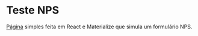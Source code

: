 # Teste NPS

[Página](https://felipesoares.herokuapp.com/teste-nps/) simples feita em React e Materialize que simula um formulário NPS.
